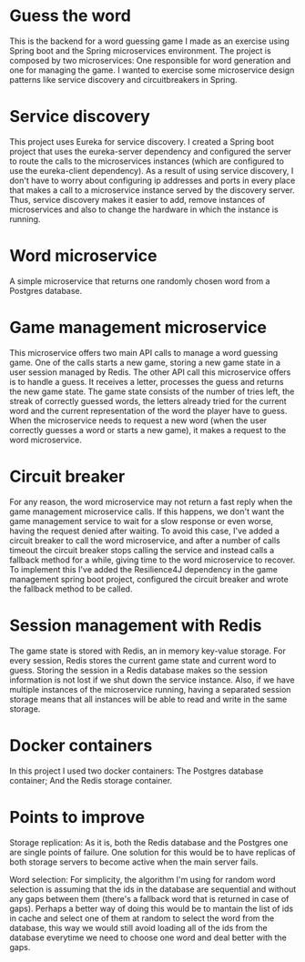 # Guess the word

This is the backend for a word guessing game I made as an exercise using Spring boot and the Spring microservices environment. 
The project is composed by two microservices: One responsible for word generation and one for managing the game.
I wanted to exercise some microservice design patterns like service discovery and circuitbreakers in Spring.


# Service discovery 

This project uses Eureka for service discovery. 
I created a Spring boot project that uses the eureka-server dependency and configured the server to route the calls to the microservices instances (which are configured to use the eureka-client dependency).
As a result of using service discovery, I don't have to worry about configuring ip addresses and ports in every place that makes a call to a microservice instance served by the discovery server. 
Thus, service discovery makes it easier to add, remove instances of microservices and also to change the hardware in which the instance is running.


# Word microservice

A simple microservice that returns one randomly chosen word from a Postgres database.


# Game management microservice

This microservice offers two main API calls to manage a word guessing game.
One of the calls starts a new game, storing a new game state in a user session managed by Redis.
The other API call this microservice offers is to handle a guess. It receives a letter, processes the guess and returns the new game state.
The game state consists of the number of tries left, the streak of correctly guessed words, the letters already tried for the current word and the current representation of the word the player have to guess.
When the microservice needs to request a new word (when the user correctly guesses a word or starts a new game), it makes a request to the word microservice.


# Circuit breaker

For any reason, the word microservice may not return a fast reply when the game management microservice calls. 
If this happens, we don't want the game management service to wait for a slow response or even worse, having the request denied after waiting.
To avoid this case, I've added a circuit breaker to call the word microservice, and after a number of calls timeout the circuit breaker stops calling the service and instead calls a fallback method for a while, giving time to the word microservice to recover.
To implement this I've added the Resilience4J dependency in the game management spring boot project, configured the circuit breaker and wrote the fallback method to be called.


# Session management with Redis

The game state is stored with Redis, an in memory key-value storage. For every session, Redis stores the current game state and current word to guess.
Storing the session in a Redis database makes so the session information is not lost if we shut down the service instance. 
Also, if we have multiple instances of the microservice running, having a separated session storage means that all instances will be able to read and write in the same storage. 


# Docker containers

In this project I used two docker containers: The Postgres database container; And the Redis storage container.


# Points to improve

Storage replication: As it is, both the Redis database and the Postgres one are single points of failure. One solution for this would be to have replicas of both storage servers to become active when the main server fails.

Word selection: For simplicity, the algorithm I'm using for random word selection is assuming that the ids in the database are sequential and without any gaps between them (there's a fallback word that is returned in case of gaps). Perhaps a better way of doing this would be to mantain the list of ids in cache and select one of them at random to select the word from the database, this way we would still avoid loading all of the ids from the database everytime we need to choose one word and deal better with the gaps. 
